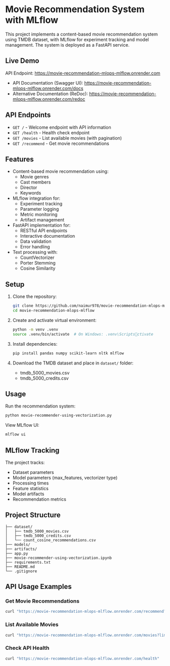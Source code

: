 # Movie Recommendation System with MLflow

This project implements a content-based movie recommendation system using TMDB dataset, with MLflow for experiment tracking and model management. The system is deployed as a FastAPI service.

## Live Demo

API Endpoint: https://movie-recommendation-mlops-mlflow.onrender.com

- API Documentation (Swagger UI): https://movie-recommendation-mlops-mlflow.onrender.com/docs
- Alternative Documentation (ReDoc): https://movie-recommendation-mlops-mlflow.onrender.com/redoc

## API Endpoints

- `GET /` - Welcome endpoint with API information
- `GET /health` - Health check endpoint
- `GET /movies` - List available movies (with pagination)
- `GET /recommend` - Get movie recommendations

## Features

- Content-based movie recommendation using:
  - Movie genres
  - Cast members
  - Director
  - Keywords
- MLflow integration for:
  - Experiment tracking
  - Parameter logging
  - Metric monitoring
  - Artifact management
- FastAPI implementation for:
  - RESTful API endpoints
  - Interactive documentation
  - Data validation
  - Error handling
- Text processing with:
  - CountVectorizer
  - Porter Stemming
  - Cosine Similarity

## Setup

1. Clone the repository:
   ```bash
   git clone https://github.com/naimur978/movie-recommendation-mlops-mlflow.git
   cd movie-recommendation-mlops-mlflow
   ```

2. Create and activate virtual environment:
   ```bash
   python -m venv .venv
   source .venv/bin/activate  # On Windows: .venv\Scriptsctivate
   ```

3. Install dependencies:
   ```bash
   pip install pandas numpy scikit-learn nltk mlflow
   ```

4. Download the TMDB dataset and place in `dataset/` folder:
   - tmdb_5000_movies.csv
   - tmdb_5000_credits.csv

## Usage

Run the recommendation system:
```bash
python movie-recommender-using-vectorization.py
```

View MLflow UI:
```bash
mlflow ui
```

## MLflow Tracking

The project tracks:
- Dataset parameters
- Model parameters (max_features, vectorizer type)
- Processing times
- Feature statistics
- Model artifacts
- Recommendation metrics

## Project Structure

```
├── dataset/
│   ├── tmdb_5000_movies.csv
│   ├── tmdb_5000_credits.csv
│   └── count_cosine_recommendations.csv
├── models/
├── artifacts/
├── app.py
├── movie-recommender-using-vectorization.ipynb
├── requirements.txt
├── README.md
└── .gitignore
```

## API Usage Examples

### Get Movie Recommendations

```bash
curl "https://movie-recommendation-mlops-mlflow.onrender.com/recommend?movie_title=Avatar&num_recommendations=5"
```

### List Available Movies

```bash
curl "https://movie-recommendation-mlops-mlflow.onrender.com/movies?limit=10&skip=0"
```

### Check API Health

```bash
curl "https://movie-recommendation-mlops-mlflow.onrender.com/health"
```
